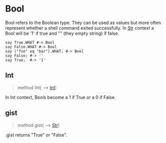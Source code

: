 # Bool
 Bool refers to the Boolean type. They can be used as values but more often represent whether a shell command exited successfully. In [Str](Str.md) context a Bool will be '1' if true and "" (they empty string) if false.
```perl6
say True.WHAT #-> Bool
say False.WHAT #-> Bool
say ("foo" eq "bar").WHAT; #-> Bool
say False; #-> ''
say True;  #-> '1'
```
## Int
>method Int( ⟶ [Int](./Int.md))


 In Int context, Bools become a 1 if True or a 0 if False.
## gist
>method gist( ⟶ [Str](./Str.md))


 .gist returns "True" or "False".

